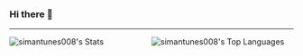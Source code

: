 ### Hi there 👋

---

<div style="display: flex;">
  <div style="flex: 1;">
    <img src="https://github-readme-stats.vercel.app/api?username=simantunes008&theme=dark&show_icons=true&hide_border=true&count_private=true" alt="simantunes008's Stats">
  </div>
  <div style="flex: 1;">
    <img src="https://github-readme-stats.vercel.app/api/top-langs/?username=simantunes008&theme=dark&show_icons=true&hide_border=true&layout=compact" alt="simantunes008's Top Languages">
  </div>
</div>


<!--
**simantunes008/simantunes008** is a ✨ _special_ ✨ repository because its `README.md` (this file) appears on your GitHub profile.

Here are some ideas to get you started:

- 🔭 I’m currently working on ...
- 🌱 I’m currently learning ...
- 👯 I’m looking to collaborate on ...
- 🤔 I’m looking for help with ...
- 💬 Ask me about ...
- 📫 How to reach me: ...
- 😄 Pronouns: ...
- ⚡ Fun fact: ...
-->
